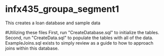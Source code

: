# infx435_groupa_segment1
 This creates a loan database and sample data

#Utilizing these files
First, run "CreateDatabase.sql" to initialize the tables. 
Second, run "CreateData.sql" to populate the tables with all of the data.
ExampleJoins.sql exists to simply review as a guide to how to approach joins within this database.